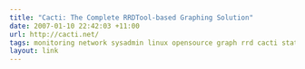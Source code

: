 ```yaml
---
title: "Cacti: The Complete RRDTool-based Graphing Solution"
date: 2007-01-10 22:42:03 +11:00
url: http://cacti.net/
tags: monitoring network sysadmin linux opensource graph rrd cacti statistics
layout: link
---
```

